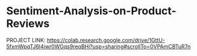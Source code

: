# Sentiment-Analysis-on-Product-Reviews
PROJECT LINK:
https://colab.research.google.com/drive/1GttU-5fxmWpqTJ6l4iwr0WGqs9reqBHj?usp=sharing#scrollTo=0VPAmCBTuR7n 
